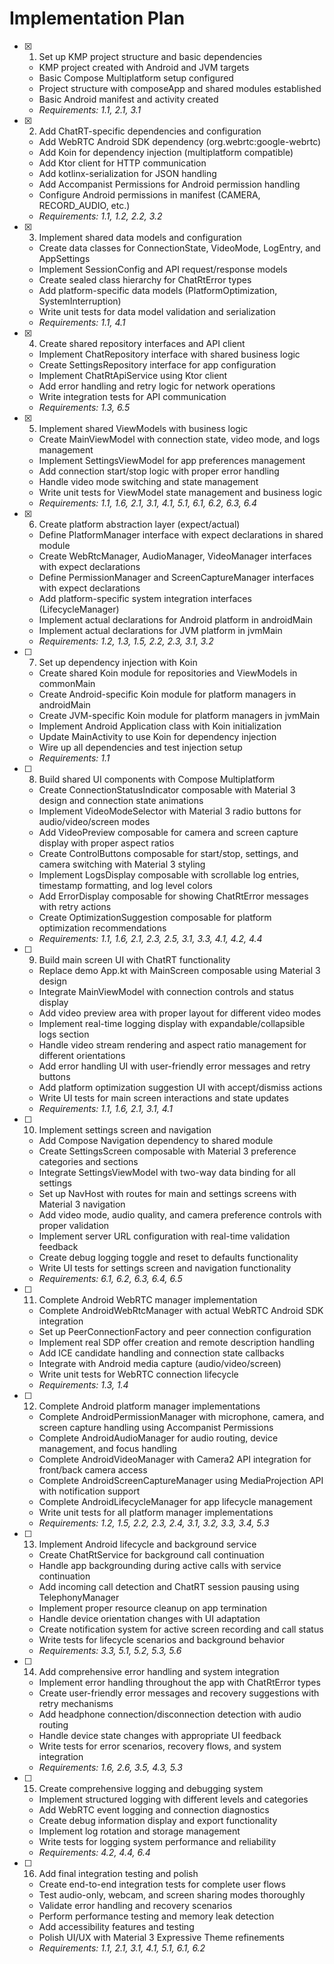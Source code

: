 # Implementation Plan

- [x] 1. Set up KMP project structure and basic dependencies

  - KMP project created with Android and JVM targets
  - Basic Compose Multiplatform setup configured
  - Project structure with composeApp and shared modules established
  - Basic Android manifest and activity created
  - _Requirements: 1.1, 2.1, 3.1_

- [x] 2. Add ChatRT-specific dependencies and configuration

  - Add WebRTC Android SDK dependency (org.webrtc:google-webrtc)
  - Add Koin for dependency injection (multiplatform compatible)
  - Add Ktor client for HTTP communication
  - Add kotlinx-serialization for JSON handling
  - Add Accompanist Permissions for Android permission handling
  - Configure Android permissions in manifest (CAMERA, RECORD_AUDIO, etc.)
  - _Requirements: 1.1, 1.2, 2.2, 3.2_

- [x] 3. Implement shared data models and configuration

  - Create data classes for ConnectionState, VideoMode, LogEntry, and AppSettings
  - Implement SessionConfig and API request/response models
  - Create sealed class hierarchy for ChatRtError types
  - Add platform-specific data models (PlatformOptimization, SystemInterruption)
  - Write unit tests for data model validation and serialization
  - _Requirements: 1.1, 4.1_

- [x] 4. Create shared repository interfaces and API client

  - Implement ChatRepository interface with shared business logic
  - Create SettingsRepository interface for app configuration
  - Implement ChatRtApiService using Ktor client
  - Add error handling and retry logic for network operations
  - Write integration tests for API communication
  - _Requirements: 1.3, 6.5_

- [x] 5. Implement shared ViewModels with business logic

  - Create MainViewModel with connection state, video mode, and logs management
  - Implement SettingsViewModel for app preferences management
  - Add connection start/stop logic with proper error handling
  - Handle video mode switching and state management
  - Write unit tests for ViewModel state management and business logic
  - _Requirements: 1.1, 1.6, 2.1, 3.1, 4.1, 5.1, 6.1, 6.2, 6.3, 6.4_

- [x] 6. Create platform abstraction layer (expect/actual)

  - Define PlatformManager interface with expect declarations in shared module
  - Create WebRtcManager, AudioManager, VideoManager interfaces with expect declarations
  - Define PermissionManager and ScreenCaptureManager interfaces with expect declarations
  - Add platform-specific system integration interfaces (LifecycleManager)
  - Implement actual declarations for Android platform in androidMain
  - Implement actual declarations for JVM platform in jvmMain
  - _Requirements: 1.2, 1.3, 1.5, 2.2, 2.3, 3.1, 3.2_

- [ ] 7. Set up dependency injection with Koin

  - Create shared Koin module for repositories and ViewModels in commonMain
  - Create Android-specific Koin module for platform managers in androidMain
  - Create JVM-specific Koin module for platform managers in jvmMain
  - Implement Android Application class with Koin initialization
  - Update MainActivity to use Koin for dependency injection
  - Wire up all dependencies and test injection setup
  - _Requirements: 1.1_

- [ ] 8. Build shared UI components with Compose Multiplatform

  - Create ConnectionStatusIndicator composable with Material 3 design and connection state animations
  - Implement VideoModeSelector with Material 3 radio buttons for audio/video/screen modes
  - Add VideoPreview composable for camera and screen capture display with proper aspect ratios
  - Create ControlButtons composable for start/stop, settings, and camera switching with Material 3 styling
  - Implement LogsDisplay composable with scrollable log entries, timestamp formatting, and log level colors
  - Add ErrorDisplay composable for showing ChatRtError messages with retry actions
  - Create OptimizationSuggestion composable for platform optimization recommendations
  - _Requirements: 1.1, 1.6, 2.1, 2.3, 2.5, 3.1, 3.3, 4.1, 4.2, 4.4_

- [ ] 9. Build main screen UI with ChatRT functionality

  - Replace demo App.kt with MainScreen composable using Material 3 design
  - Integrate MainViewModel with connection controls and status display
  - Add video preview area with proper layout for different video modes
  - Implement real-time logging display with expandable/collapsible logs section
  - Handle video stream rendering and aspect ratio management for different orientations
  - Add error handling UI with user-friendly error messages and retry buttons
  - Add platform optimization suggestion UI with accept/dismiss actions
  - Write UI tests for main screen interactions and state updates
  - _Requirements: 1.1, 1.6, 2.1, 3.1, 4.1_

- [ ] 10. Implement settings screen and navigation

  - Add Compose Navigation dependency to shared module
  - Create SettingsScreen composable with Material 3 preference categories and sections
  - Integrate SettingsViewModel with two-way data binding for all settings
  - Set up NavHost with routes for main and settings screens with Material 3 navigation
  - Add video mode, audio quality, and camera preference controls with proper validation
  - Implement server URL configuration with real-time validation feedback
  - Create debug logging toggle and reset to defaults functionality
  - Write UI tests for settings screen and navigation functionality
  - _Requirements: 6.1, 6.2, 6.3, 6.4, 6.5_

- [ ] 11. Complete Android WebRTC manager implementation

  - Complete AndroidWebRtcManager with actual WebRTC Android SDK integration
  - Set up PeerConnectionFactory and peer connection configuration
  - Implement real SDP offer creation and remote description handling
  - Add ICE candidate handling and connection state callbacks
  - Integrate with Android media capture (audio/video/screen)
  - Write unit tests for WebRTC connection lifecycle
  - _Requirements: 1.3, 1.4_

- [ ] 12. Complete Android platform manager implementations

  - Complete AndroidPermissionManager with microphone, camera, and screen capture handling using Accompanist Permissions
  - Complete AndroidAudioManager for audio routing, device management, and focus handling
  - Complete AndroidVideoManager with Camera2 API integration for front/back camera access
  - Complete AndroidScreenCaptureManager using MediaProjection API with notification support
  - Complete AndroidLifecycleManager for app lifecycle management
  - Write unit tests for all platform manager implementations
  - _Requirements: 1.2, 1.5, 2.2, 2.3, 2.4, 3.1, 3.2, 3.3, 3.4, 5.3_

- [ ] 13. Implement Android lifecycle and background service

  - Create ChatRtService for background call continuation
  - Handle app backgrounding during active calls with service continuation
  - Add incoming call detection and ChatRT session pausing using TelephonyManager
  - Implement proper resource cleanup on app termination
  - Handle device orientation changes with UI adaptation
  - Create notification system for active screen recording and call status
  - Write tests for lifecycle scenarios and background behavior
  - _Requirements: 3.3, 5.1, 5.2, 5.3, 5.6_

- [ ] 14. Add comprehensive error handling and system integration

  - Implement error handling throughout the app with ChatRtError types
  - Create user-friendly error messages and recovery suggestions with retry mechanisms
  - Add headphone connection/disconnection detection with audio routing
  - Handle device state changes with appropriate UI feedback
  - Write tests for error scenarios, recovery flows, and system integration
  - _Requirements: 1.6, 2.6, 3.5, 4.3, 5.3_

- [ ] 15. Create comprehensive logging and debugging system

  - Implement structured logging with different levels and categories
  - Add WebRTC event logging and connection diagnostics
  - Create debug information display and export functionality
  - Implement log rotation and storage management
  - Write tests for logging system performance and reliability
  - _Requirements: 4.2, 4.4, 6.4_

- [ ] 16. Add final integration testing and polish
  - Create end-to-end integration tests for complete user flows
  - Test audio-only, webcam, and screen sharing modes thoroughly
  - Validate error handling and recovery scenarios
  - Perform performance testing and memory leak detection
  - Add accessibility features and testing
  - Polish UI/UX with Material 3 Expressive Theme refinements
  - _Requirements: 1.1, 2.1, 3.1, 4.1, 5.1, 6.1, 6.2_
